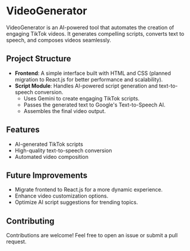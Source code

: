 # VideoGenerator

VideoGenerator is an AI-powered tool that automates the creation of engaging TikTok videos. It generates compelling scripts, converts text to speech, and composes videos seamlessly.

## Project Structure

- **Frontend**: A simple interface built with HTML and CSS (planned migration to React.js for better performance and scalability).
- **Script Module**: Handles AI-powered script generation and text-to-speech conversion.
  - Uses Gemini to create engaging TikTok scripts.
  - Passes the generated text to Google's Text-to-Speech AI.
  - Assembles the final video output.

## Features

- AI-generated TikTok scripts
- High-quality text-to-speech conversion
- Automated video composition

## Future Improvements

- Migrate frontend to React.js for a more dynamic experience.
- Enhance video customization options.
- Optimize AI script suggestions for trending topics.

## Contributing

Contributions are welcome! Feel free to open an issue or submit a pull request.
